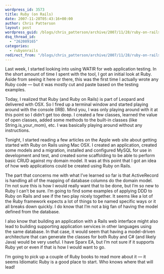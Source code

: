 ```yaml
---
wordpress_id: 3573
title: Ruby (on Rails)
date: 2007-11-28T05:43:16+00:00
author: Chris Patterson
layout: post
wordpress_guid: /blogs/chris_patterson/archive/2007/11/28/ruby-on-rails.aspx
dsq_thread_id:
  - "262089165"
categories:
  - rubyonrails
redirect_from: "/blogs/chris_patterson/archive/2007/11/28/ruby-on-rails.aspx/"
---
```

Last week, I started looking into using WATIR for web application testing. In the short amount of time I spent with the tool, I got an initial look at Ruby. Aside from seeing it here or there, this was the first time I actually wrote any Ruby code &#8212; but it was mostly cut and paste based on the testing examples.

Today, I realized that Ruby (and Ruby on Rails) is part of Leopard and delivered with OSX. So I fired up a terminal window and started playing around with the console (IRB). Mind you, I was only playing around with it at this point so I didn&#8217;t get too deep. I created a few classes, learned the value of open classes, added some methods to the built-in classes (like String.is\_your\_mom), etc. I was basically playing around without any instructions.

Tonight, I started reading a few articles on the Apple web site about getting started with Ruby on Rails using Mac OSX. I created an application, created some models and a migration, installed and configured MySQL for use in development and test, and created some scaffolding to be able to perform basic CRUD against my domain model. It was at this point that I got an idea of how web applications could be created using Ruby on Rails.

The part that concerns me with what I&#8217;ve learned so far is that ActiveRecord is handling all of the mapping of database columns do the domain model. I&#8217;m not sure this is how I would really want that to be done, but I&#8217;m so new to Ruby I can&#8217;t be sure. I&#8217;m going to find some examples of applying DDD to Ruby on Rails and see if the two play nicely together. It seems like a lot of the Ruby framework expects a lot of things to be named specific ways or it all breaks down quickly. I do know that I&#8217;m not a big fan of having the model defined from the database.

I also know that building an application with a Rails web interface might also lead to building supporting application services in other languages using the same database. In that case, it would seem that having a model-driven architecture that can generate the classes for both Ruby and C# (and likely Java) would be very useful. I have Sparx EA, but I&#8217;m not sure if it supports Ruby yet or even if that is how I would want to go.

I&#8217;m going to pick up a couple of Ruby books to read more about it &#8212; it seems Idiomatic Ruby is a good place to start. Who knows where that will lead!